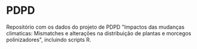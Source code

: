 # PDPD

Repositório com os dados do projeto de PDPD "Impactos das mudanças climaticas: Mismatches e alterações na distribuição de plantas e morcegos polinizadores", incluindo scripts R.
